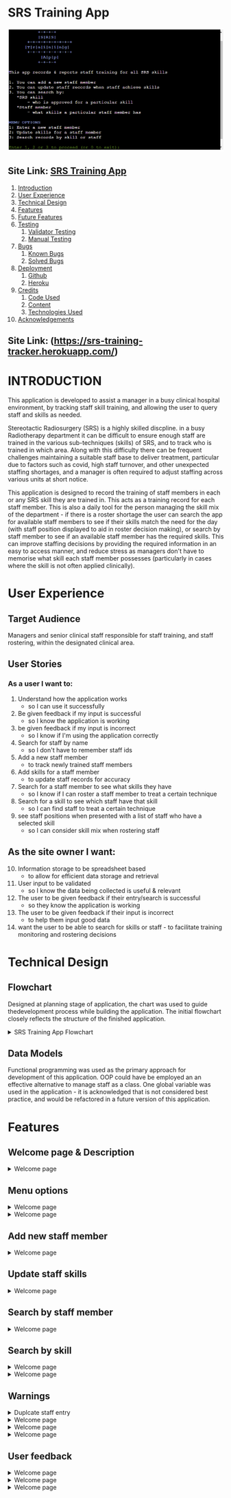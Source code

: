 # SRS Training App

![Welcome image](docs/screenshots/SRS_training_app_main.png)

## Site Link: <a href="" target="_blank">SRS Training App</a>

1. [Introduction](#introduction)
2. [User Experience](#user-experience)
3. [Technical Design](#technical-design)
4. [Features](#features)
5. [Future Features](#future-features)
6. [Testing](#testing)
    1. [Validator Testing](#validator-testing)
    2. [Manual Testing](#manual-testing)
7. [Bugs](#bugs)
    1. [Known Bugs](#known-bugs)
    2. [Solved Bugs](#solved-bugs)
8. [Deployment](#deployment)
    1. [Github](#github)
    2. [Heroku](#heroku)
9. [Credits](#credits)
    1. [Code Used](#code-used)
    2. [Content](#content)
    3. [Technologies Used](#technologies-used)
10. [Acknowledgements](#acknowledgements)

## Site Link: (https://srs-training-tracker.herokuapp.com/)


# INTRODUCTION

This application is developed to assist a manager in a busy clinical hospital environment, by tracking staff skill training, and allowing the user to query staff and skills as needed.  
    
Stereotactic Radiosurgery (SRS) is a highly skilled discpline.  in a busy Radiotherapy department it can be difficult to ensure enough staff are trained in the various sub-techniques (skills) of SRS, and to track who is trained in which area.  Along with this difficulty there can be frequent challenges maintaining a suitable staff base to deliver treatment, particular due to factors such as covid, high staff turnover, and other unexpected staffing shortages, and a manager is often required to adjust staffing across various units at short notice.  
    
This application is designed to record the training of staff members in each or any SRS skill they are trained in.  This acts as a training record for each staff member.  This is also a daily tool for the person managing the skill mix of the department - if there is a roster shortage the user can search the app for available staff members to see if their skills match the need for the day (with staff position displayed to aid in roster decision making), or search by staff member to see if an available staff member has the required skills.  This can improve staffing decisions by providing the required information in an easy to access manner, and reduce stress as managers don't have to memorise what skill each staff member possesses (particularly in cases where the skill is not often applied clinically).


# User Experience

## Target Audience
Managers and senior clinical staff responsible for staff training, and staff rostering, within the designated clinical area.


## User Stories

### As a user I want to:

1. Understand how the application works
    - so I can use it successfully
2. Be given feedback if my input is successful
    - so I know the application is working
3. be given feedback if my input is incorrect
    - so I know if I'm using the application correctly
4. Search for staff by name
    - so I don't have to remember staff ids
5. Add a new staff member
    - to track newly trained staff members
6. Add skills for a staff member
    - to update staff records for accuracy
7. Search for a staff member to see what skills they have
    - so I know if I can roster a staff member to treat a certain technique
8. Search for a skill to see which staff have that skill
    - so I can find staff to treat a certain technique
9. see staff positions when presented with a list of staff who have a selected skill
     - so I can consider skill mix when rostering staff

## As the site owner I want:

10. Information storage to be spreadsheet based
    - to allow for efficient data storage and retrieval
11. User input to be validated
    - so I know the data being collected is useful & relevant
12. The user to be given feedback if their entry/search is successful
    - so they know the application is working
13. The user to be given feedback if their input is incorrect
    - to help them input good data
14.  want the user to be able to search for skills or staff 
    - to facilitate training monitoring and rostering decisions

# Technical Design

## Flowchart

Designed at planning stage of application, the chart was used to guide thedevelopment process while building the application.  The initial flowchart closely reflects the structure of the finished application.
<details><summary>SRS Training App Flowchart</summary>
    <img src="docs/flowchart/SRS_skill_flowchart.png">
</details>

## Data Models

Functional programming was used as the primary approach for development of this application. OOP could have be employed an an effective alternative to manage staff as a class.  One global variable was used in the application - it is acknowledged that is not considered best practice, and would be refactored in a future version of this application.

# Features

## Welcome page & Description
<details><summary>Welcome page</summary>
    <img src="docs/screenshots/welcome_page.png">
</details>

## Menu options
<details><summary>Welcome page</summary>
    <img src="docs/screenshots/main_menu.png">
</details>
<details><summary>Welcome page</summary>
    <img src="docs/screenshots/serach_menu.png">
</details>

## Add new staff member
<details><summary>Welcome page</summary>
    <img src="docs/screenshots/enter_new_staff.png">
</details>

## Update staff skills
<details><summary>Welcome page</summary>
    <img src="docs/screenshots/update_skills.png">
</details>

## Search by staff member
<details><summary>Welcome page</summary>
    <img src="docs/screenshots/staff_search_list.png">
</details>

## Search by skill
<details><summary>Welcome page</summary>
    <img src="docs/screenshots/skill_search_choice_list.png">
</details>
<details><summary>Welcome page</summary>
    <img src="docs/screenshots/skill_search_result.png">
</details>

## Warnings
<details><summary>Duplcate staff entry</summary>
    <img src="docs/screenshots/duplicate_staff_entry.png">
</details>
<details><summary>Welcome page</summary>
    <img src="docs/screenshots/search_warning.png">
</details>
<details><summary>Welcome page</summary>
    <img src="">
</details>
<details><summary>Welcome page</summary>
    <img src="docs/screenshots/staff_not_exist.png">
</details>

## User feedback
<details><summary>Welcome page</summary>
    <img src="docs/screenshots/success_feedback.png">
</details>
    <details><summary>Welcome page</summary>
    <img src="docs/screenshots/user_feedback.png">
</details>
<details><summary>Welcome page</summary>
    <img src="docs/screenshots/user_feedback2.png"
</details>

## Input fields
<details><summary>Welcome page</summary>
    <img src="docs/screenshots/user_feedback2.png">
</details>
<details><summary>Welcome page</summary>
    <img src="">
</details>
<details><summary>Welcome page</summary>
    <img src="">
</details>
<details><summary>Welcome page</summary>
    <img src="">
</details>




Start Program & welcome
instructions
menu 1 - 3 options
option 1 - add new trainee
option 2 - update existing trainee
option 3 - search training status (staff, skill)

# Future Features

* Administrator log-in with password to restrict application use/misuse
* Ability to inactivate staff members (e.g. at end of service, maternity leave)
* 3-tier training status per skill (basic, advanced, expert)
* Ability to search by staff position
* Ability to view the date skill was entered (this data is currently available in the spreadsheets & ready for future implementation)
* Display staff and/or skills in order (numerical or alphabetical as relevant)
* Display all staff & skills in one table
* Expand for other sub-specialities, such as adding a module for tracking virtual simulation skills
* Improve visual layout of application with screen centering and background image


# TESTING

## Validator Testing

The code was regularly tested using the Code Institute PEP Validator substitute:
<a href="https://pep8ci.herokuapp.com/" target="_blank">CI Python Linter</a>

<details><summary>CI Python Linter Results</summary>
    <img src="docs/screenshots/py_linter_results.png">
</details>

## Manual Testing

# Welcome Menu
| Feature | Action | Expected Result | Actual Result |
|---|---|---|---|
| Main Menu | Select 0 to exit | Exits program | Works as expected |
| Main Menu |  Select  1 to enter new staff member | Sends user to: Enter new staff member section  | Works as expected |
| Main Menu |  Select  2 to update skills for  a staff member | Sends user to: Find staff member section | Works as expected |
| Main Menu | Select 3 to search records by  skill or staff member | Sends user to: Search menu options section | Works as expected |
| Main Menu | Select number other than 0-3 | Warning message to user:  "Please choose number 0 -3 from the menu" | Works as expected |
| Main Menu | Select non-number input e.g. 'g' | Warning message to user: "Please choose a number (only) from the menu" | Works as expected |

#  Enter new staff member

| Feature | Action | Expected Result | Actual Result |
|---|---|---|---|
| User input prompts | Enter first name, last name & position in successive input prompts | Validation of input occurs | Works as expected |
| Input validation | Entry of a non-alpha character in any of above fields | Warning to user, specifying the first invalid entry Menu option to exit or try again | Works as expected |
| Menu option to exit or try again | User selects 0 or 1 | Reloads user input prompts (first/last names, position) or returns to main menu | Works as expected |
| Present user with inputted data  | User prompted to confirm if entry correct or not  | No = Menu option to try again or go to main menu Yes = success message, returns user to main menu | Works as expected |
| Final validation  | User inputs invalid number or invalid alpha characters to confirmation query | Warning to user Menu option to exit or try again | Works as expected |
| Final validation  | User inputs previously registered staff member | Warning to user re duplication, Menu option to exit or try again | Works as expected |

# Update skills for existing staff member
| Feature | Action | Expected Result | Actual Result |
|---|---|---|---|
| User input prompts | Enter first name, last name in successive input prompts | Validation of input occurs | Works as expected |
| Input validation | User enters name (using alpha characters) for staff that is not registered | Warning to user (staff does not exist). Menu options: main menu, search menu, try again   | Works as expected |
|  | User enters number in first name field for staff | Warning to user, menu options try again or go to main menu | Bug found - see bug 1 |
|  | User enters number in last name field for staff | Warning to user, menu options try again or go to main menu | Works as expected |
|  | User enters existing staff name correctly | User skills are displayed, list of skills to add display, option to enter more skills presented | Works as expected |
| Enter skill | User enters skill number from list | Skill added, confirmation text shown, option to accept or reject (Y/N) | Works as expected |
|  | User enters duplicate skill number from list | Warning to user, return to skill entry | Works as expected |
|  | User enters incorrect number or a letter | Warning to user, skills list re-presented, enter skill prompt | Works as expected |
|  | User selects No to confirm skill selected is not what intended | Skill list reloaded, input skill requested again | Works as expected |
|  | User selects Yes to add skill | Option to add further skill given | Works as expected |
| Option to enter further skill | User chooses from menu option to enter skill or not (Y/N) | Staff skills and skill list re-presented if Y, return to main menu if N | Works as expected |
|  |  |  |  |

# Search Records by Skill or Staff Member Menu
| Feature | Action | Expected Result | Actual Result |
|---|---|---|---|
| Menu options | User selects 1 for staff search, 2 for skill search, 0 for main menu | Selected menu loads | Works as expected |
| Input validation | User selects a letter or invalid number | Warning message to user, menu reloads | Works as expected |

# Staff Search
| Feature | Action | Expected Result | Actual Result |
|---|---|---|---|
| User input prompts | Enter first name, last name in successive input prompts | Validation of input occurs | Works as expected |
| Input validation | User enters name (using alpha characters) for staff that is not registered | Warning to user (staff does not exist). Menu options: main menu, search menu, try again   | Works as expected |
|  | User enters number in first name field for staff | Warning to user, menu options try again or go to main menu | Bug found - see bug 1 |
|  | User enters number in last name field for staff | Warning to user, menu options try again or go to main menu | Works as expected |
|  | User enters existing staff name correctly | User skills are displayed, menu presented to search for another staff member, add skills to this staff member, return to main menu | Works as expected |
| Search staff again| User performs search for different staff member | Search works as previously | Works as expected |
|  | User enters incorrect number or a letter | Warning to user, search menu re-presented | Works as expected |
|  |  |  |  |

# Skill Search
| Feature | Action | Expected Result | Actual Result |
|---|---|---|---|
| Menu options | Skills list displayed, user prompted to enter skill number | List of staff with skill (and staff position) is displayed | Works as expected |
| Input validation | User selects a letter or invalid number | Warning message to user, menu reloads | Works as expected |
| Menu options | Search menu displayed,  user prompted to go to staff or skill search or main menu | User directed to selected menu | Works as expected |

# BUGS

## Known Bugs
 1. When searching for existing staff member to update skills - if a user enters a number in the first name field (but not the last name field), then selects try again, the name input is re-presented to user.  If user then enters a known existing user, the application returns warning to user that staff does not exist. if user then searches for same staff again the search is then successful.
 2. When updating skills for a user unwanted decoration is displayed at the top of the screen
 3. When entering a second skill for a user the skills list (for selection reference) does not display
 4. If there are no staff with a skill, no message is given to user (system returns to search menu)

 ## Solved Bugs
1. Early testing showed that user could not break out of loops when searching for staff name that could not be found, or unsuccessfully trying to add a new user (through entry error or searching for staff that did not exist).  Loop breaker functions were added to give user option to continue trying or return to main menu in these cases.
 2. Validation checks for number entries (e.g. selecting 1-9 for a skill search) did not include a check for entry of '0'.  Code was amended to include 0 e.g. changed from  'if int(skill_to_input) <= len(skills.get_all_values())' to 'if 0 < int(skill_to_input) <= len(skills.get_all_values())'.
 3. When user received a warning, the menu options presented (e.g. 'select 1 to try again, 0 to exit' ) controlled for user entering an invalid number, but not for a letter e.g. 'g' (which gave a value error).  All loop breaker functions were amended to try/except/else blocks with value error raised in the exception clause to solve this.
 4.  When user searched for a staff member, this worked correctly the first time, however if user searched for another staff member they were incorrectly given a warning and presented with menu options.  To solve this the try/except blocks were changed in the get_id_breaker and find_staff_breaker functions to move the else clause (checking for number errors) into the try block, instead of placing this after the except clause.
 5.  When searching for staff skills no message was given to the user if the staff member had no skills logged (i.e. nothing to display). To correct: added an empty key_dict to display_staff_skills(). If skill exists item added to key_dict, and if key dict false (empty) then warning printed to user re no skills.

# DEPLOYMENT

This site can be forked using Github as follows (to make a copy in your own repo)

## Github

2. Go to **Fork** button on the right-side ribbon menu (between **Unwatch** and **Star**)
3. Click the button to make a copy automatically into your own respository
4. **Owner** will default to your own github name
5. Add a repository name and an optional  
5. Add a repository name and an optional description 
6. Select **Create Fork** button

This site can be cloned using Github as follows (to make a copy on your own machine):

1. Enter the relevant Github repository
2. Click the green **Code** from the menu (to the left of the green **Gitpod** button)
2. Click the green **Code** button from the menu (to the left of the green **Gitpod** button)
3. Copy the link under https (to copy using HTTPS)
4. Open git bash on your own machine, and select the directory you want to save into
5. Type 'git clone' then copy in your link
The site github link is here: 

## Heroku

### In Github
1. Ensure all input methods have a new line at the end of the text (due to software behaviour of the mock terminal)
2. Create requirements.txt file so Heroku can load required dependancies
    - in workspace terminal, type 'Pip3 freeze > requirements.txt' to automatically update the requirements.txt file
    - push to GitHub

### In Heroku
1. In Heroku dashboard click **Create New App** button
2. Give app a unique name
3. Select region e.g. **Europe**
4. Click **Create App**
5. Go to **Settings** tab
6. Add **Config Vars**:
    1. Click on **Reveal Config Vars** button
    2. Type **CREDS** in the **KEY** field
    3. Copy & paste the contents of the **creds.json** file from github workspace into the **VALUE** field
    4. Click **Add* button
    5. In the next config var row, type **PORT** in the **KEY** field, and add **8000** to the **VALUE** field
7. Add **Buildpacks**:
    1. Click **Add Buildpack** button
    2. Click **Python** in pop-up window and click **Save changes**
    3. Click **Add Buildpack** button again
    4. Click **nodejs** in pop-up window and click **Save changes**
    5. Ensure python buildpack is first in the list (click and drag to re-order if needed)
8. Go to **Deploy** tab
    1. Click on **Github** icon
    2. Click on **Connect to Github** button
    3. In search field, search for repo name and click **Search**
    4. Click **Connect** button
    5. Scroll to bottom of page to select deployment method
        * Click **Deploy Branch** to manually deploy, ensuring desired branch is selected
        * Click **Enable Automatic Deploys** to enable automatic deployment based on every git push (ensuring desired branch is selected)
        6. Click **View** to go to deployed link

# CREDITS

## Code

- Guidance on the use of colorama was from <a href="https://www.pythonpool.com/python-colorama/" target="_blank">pythonpool</a>

- Idea for truth value testing to solve 'Solved Bug #5' from <a href="https://flexiple.com/python/check-if-list-is-empty-python/#section2" target="_blank">flexiple</a>

- Working with lists and dictionaries was initally guided by <a href="https://blog.finxter.com/python-list-of-lists/" target="_blank">finxter</a>

- List to dictionary conversions were informed by <a href="https://builtin.com/software-engineering-perspectives/convert-list-to-dictionary-python" target="_blank">builtin</a>

- Code Institute Love Sandwiches walk-through - API set-up, scoping, creds

## Contents
All written content was created by the site author based on professional knowledge.  All code was written by the site author.

## Technologies Used

Languages
- <a href="https://www.python.org/" target="_blank">Python</a>

Libraries
- <a href="https://docs.python.org/3/library/os.html" target="_blank">OS</a> Gives functions for interacting with the operating system.  Allows use of clear screen function (used to improve user experience to declutter screen).
- <a href="https://docs.python.org/3/library/sys.html" target="_blank">Sys</a> Interacts with the runtime environment.
- <a href="https://docs.python.org/3/library/datetime.html" target="_blank">Datetime</a> For getting & manipulation dates & time.  The date is added to the database when user adds a skill.  The date display (attached to a skill & user) will be implemented in user display in future versions of the applicationn.
- <a href="https://docs.python.org/3/library/time.html" target="_blank">Time </a> Sleep was imported from Time to give a delay when sending information to worksheets, to enhance user experience (gives impression program is doing "work".)
- <a href="https://docs.gspread.org/en/v5.7.2/" target="_blank">Gspread</a> An API for google sheets, used to enable interaction between sheet and application.
- <a href="https://pypi.org/project/colorama/" target="_blank">Colorama</a> Used to enhance user experience & expectations by colouring warnings red, menus and important information in blue, and input sections in green.
- <a href="https://google-auth.readthedocs.io/en/master/reference/google.oauth2.service_account.html" target="_blank">google-auth</a> Enables service account between application and google service.


During the creation of this site I used the following technologies:

- <a href="https://github.com/" target="_blank">Git Hub</a> used for online programming, change tracking and storage respository for this project
- <a href="https://www.heroku.com/" target="_blank">Heroku</a> cloud platform service to deploy, use & manage the application.
- <a href="https://www.google.com/sheets/about/" target="_blank">Google Sheets</a> used as online spreadsheet editor to store application data.
- <a href="https://console.cloud.google.com/" target="_blank">Google Cloud Services</a> used as public cloud service.
-  <a href="https://app.diagrams.net/">Draw.io</a> for flowchart creation during devlopment phase.
- <a href="https://patorjk.com/" target="_blank">ASCII art generator</a> used to generate the welcome title.
- <a href="https://tablesgenerator.com/markdown_tables" target="_blank">Tables Generator</a> used to create tables in manual testing section for README.


# Acknowledgements
Thanks to my mentor Maranatha Ilesanmi for his advice and support, and my fellow students on Slack for advice and colleagiality.

<a href="" target="_blank">Test</a>